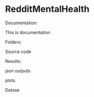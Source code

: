 # RedditMentalHealth

Documentation:


This is documentation

Folders:


Source code


Results:


json outputs

plots


Datase


